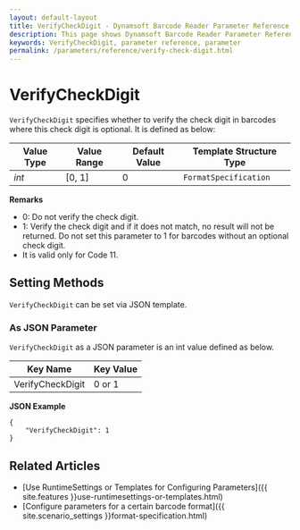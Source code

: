 ```yaml
---
layout: default-layout
title: VerifyCheckDigit - Dynamsoft Barcode Reader Parameter Reference
description: This page shows Dynamsoft Barcode Reader Parameter Reference for VerifyCheckDigit.
keywords: VerifyCheckDigit, parameter reference, parameter
permalink: /parameters/reference/verify-check-digit.html
---
```



# VerifyCheckDigit 

`VerifyCheckDigit` specifies whether to verify the check digit in barcodes where this check digit is optional. It is defined as below:

| Value Type | Value Range | Default Value | Template Structure Type |
| ---------- | ----------- | ------------- | ----------------------- |
| *int* | [0, 1] | 0  | `FormatSpecification` |

**Remarks**     
- 0: Do not verify the check digit.
- 1: Verify the check digit and if it does not match, no result will not be returned. Do not set this parameter to 1 for barcodes without an optional check digit.
- It is valid only for Code 11.

    
## Setting Methods
`VerifyCheckDigit` can be set via JSON template.

### As JSON Parameter
`VerifyCheckDigit` as a JSON parameter is an int value defined as below.   

| Key Name | Key Value |
| -------- | --------- |
| VerifyCheckDigit | 0 or 1 |


**JSON Example**   
```
{
    "VerifyCheckDigit": 1
}
```

## Related Articles
- [Use RuntimeSettings or Templates for Configuring Parameters]({{ site.features }}use-runtimesettings-or-templates.html)
- [Configure parameters for a certain barcode format]({{ site.scenario_settings }}format-specification.html)
